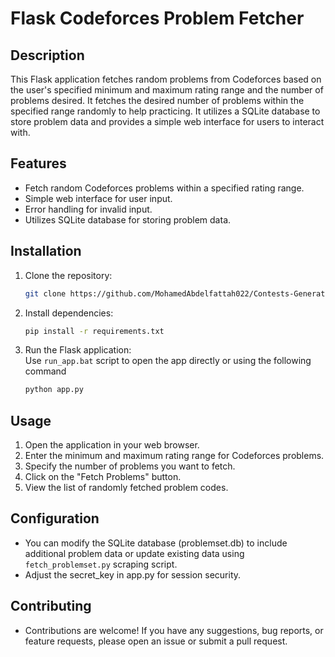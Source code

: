 # Flask Codeforces Problem Fetcher

## Description

This Flask application fetches random problems from Codeforces based on the user's specified minimum and maximum rating range and the number of problems desired. It fetches the desired number of problems within the specified range randomly to help practicing. It utilizes a SQLite database to store problem data and provides a simple web interface for users to interact with.

## Features

- Fetch random Codeforces problems within a specified rating range.
- Simple web interface for user input.
- Error handling for invalid input.
- Utilizes SQLite database for storing problem data.

## Installation

1. Clone the repository:

   ```bash
   git clone https://github.com/MohamedAbdelfattah022/Contests-Generator-Flask.git
   ```

2. Install dependencies:

   ```bash
   pip install -r requirements.txt
   ```

3. Run the Flask application:
   <br>
   Use `run_app.bat` script to open the app directly or using the following command
   ```bash
   python app.py
   ```

## Usage

1. Open the application in your web browser.
2. Enter the minimum and maximum rating range for Codeforces problems.
3. Specify the number of problems you want to fetch.
4. Click on the "Fetch Problems" button.
5. View the list of randomly fetched problem codes.

## Configuration

- You can modify the SQLite database (problemset.db) to include additional problem data or update existing data using `fetch_problemset.py` scraping script.
- Adjust the secret_key in app.py for session security.

## Contributing

- Contributions are welcome! If you have any suggestions, bug reports, or feature requests, please open an issue or submit a pull request.
